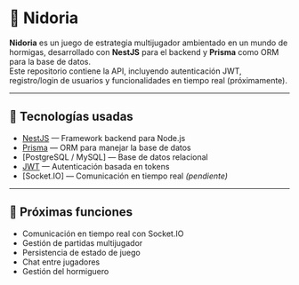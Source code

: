 # 🐜 Nidoria

**Nidoria** es un juego de estrategia multijugador ambientado en un mundo de hormigas, desarrollado con **NestJS** para el backend y **Prisma** como ORM para la base de datos.  
Este repositorio contiene la API, incluyendo autenticación JWT, registro/login de usuarios y funcionalidades en tiempo real (próximamente).

---

## 🚀 Tecnologías usadas

- [NestJS](https://nestjs.com/) — Framework backend para Node.js
- [Prisma](https://www.prisma.io/) — ORM para manejar la base de datos
- [PostgreSQL / MySQL] — Base de datos relacional
- [JWT](https://jwt.io/) — Autenticación basada en tokens
- [Socket.IO] — Comunicación en tiempo real *(pendiente)*

---

## 📅 Próximas funciones

- Comunicación en tiempo real con Socket.IO
- Gestión de partidas multijugador
- Persistencia de estado de juego
- Chat entre jugadores
- Gestión del hormiguero